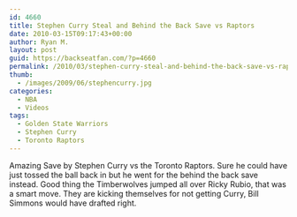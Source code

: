 ```yaml
---
id: 4660
title: Stephen Curry Steal and Behind the Back Save vs Raptors
date: 2010-03-15T09:17:43+00:00
author: Ryan M.
layout: post
guid: https://backseatfan.com/?p=4660
permalink: /2010/03/stephen-curry-steal-and-behind-the-back-save-vs-raptors/
thumb:
  - /images/2009/06/stephencurry.jpg
categories:
  - NBA
  - Videos
tags:
  - Golden State Warriors
  - Stephen Curry
  - Toronto Raptors
---
```


<div class="entry">
  <p>
  </p>

  <p>
    Amazing Save by Stephen Curry vs the Toronto Raptors. Sure he could have just tossed the ball back in but he went for the behind the back save instead. Good thing the Timberwolves jumped all over Ricky Rubio, that was a smart move. They are kicking themselves for not getting Curry, Bill Simmons would have drafted right.
  </p>
</div>
